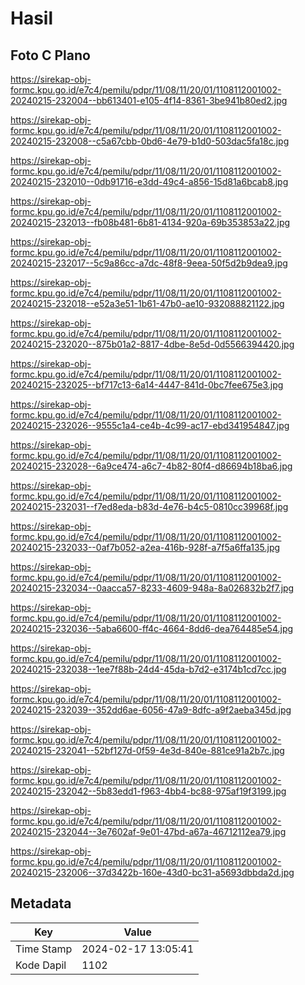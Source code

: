 # Hasil

## Foto C Plano

https://sirekap-obj-formc.kpu.go.id/e7c4/pemilu/pdpr/11/08/11/20/01/1108112001002-20240215-232004--bb613401-e105-4f14-8361-3be941b80ed2.jpg

https://sirekap-obj-formc.kpu.go.id/e7c4/pemilu/pdpr/11/08/11/20/01/1108112001002-20240215-232008--c5a67cbb-0bd6-4e79-b1d0-503dac5fa18c.jpg

https://sirekap-obj-formc.kpu.go.id/e7c4/pemilu/pdpr/11/08/11/20/01/1108112001002-20240215-232010--0db91716-e3dd-49c4-a856-15d81a6bcab8.jpg

https://sirekap-obj-formc.kpu.go.id/e7c4/pemilu/pdpr/11/08/11/20/01/1108112001002-20240215-232013--fb08b481-6b81-4134-920a-69b353853a22.jpg

https://sirekap-obj-formc.kpu.go.id/e7c4/pemilu/pdpr/11/08/11/20/01/1108112001002-20240215-232017--5c9a86cc-a7dc-48f8-9eea-50f5d2b9dea9.jpg

https://sirekap-obj-formc.kpu.go.id/e7c4/pemilu/pdpr/11/08/11/20/01/1108112001002-20240215-232018--e52a3e51-1b61-47b0-ae10-932088821122.jpg

https://sirekap-obj-formc.kpu.go.id/e7c4/pemilu/pdpr/11/08/11/20/01/1108112001002-20240215-232020--875b01a2-8817-4dbe-8e5d-0d5566394420.jpg

https://sirekap-obj-formc.kpu.go.id/e7c4/pemilu/pdpr/11/08/11/20/01/1108112001002-20240215-232025--bf717c13-6a14-4447-841d-0bc7fee675e3.jpg

https://sirekap-obj-formc.kpu.go.id/e7c4/pemilu/pdpr/11/08/11/20/01/1108112001002-20240215-232026--9555c1a4-ce4b-4c99-ac17-ebd341954847.jpg

https://sirekap-obj-formc.kpu.go.id/e7c4/pemilu/pdpr/11/08/11/20/01/1108112001002-20240215-232028--6a9ce474-a6c7-4b82-80f4-d86694b18ba6.jpg

https://sirekap-obj-formc.kpu.go.id/e7c4/pemilu/pdpr/11/08/11/20/01/1108112001002-20240215-232031--f7ed8eda-b83d-4e76-b4c5-0810cc39968f.jpg

https://sirekap-obj-formc.kpu.go.id/e7c4/pemilu/pdpr/11/08/11/20/01/1108112001002-20240215-232033--0af7b052-a2ea-416b-928f-a7f5a6ffa135.jpg

https://sirekap-obj-formc.kpu.go.id/e7c4/pemilu/pdpr/11/08/11/20/01/1108112001002-20240215-232034--0aacca57-8233-4609-948a-8a026832b2f7.jpg

https://sirekap-obj-formc.kpu.go.id/e7c4/pemilu/pdpr/11/08/11/20/01/1108112001002-20240215-232036--5aba6600-ff4c-4664-8dd6-dea764485e54.jpg

https://sirekap-obj-formc.kpu.go.id/e7c4/pemilu/pdpr/11/08/11/20/01/1108112001002-20240215-232038--1ee7f88b-24d4-45da-b7d2-e3174b1cd7cc.jpg

https://sirekap-obj-formc.kpu.go.id/e7c4/pemilu/pdpr/11/08/11/20/01/1108112001002-20240215-232039--352dd6ae-6056-47a9-8dfc-a9f2aeba345d.jpg

https://sirekap-obj-formc.kpu.go.id/e7c4/pemilu/pdpr/11/08/11/20/01/1108112001002-20240215-232041--52bf127d-0f59-4e3d-840e-881ce91a2b7c.jpg

https://sirekap-obj-formc.kpu.go.id/e7c4/pemilu/pdpr/11/08/11/20/01/1108112001002-20240215-232042--5b83edd1-f963-4bb4-bc88-975af19f3199.jpg

https://sirekap-obj-formc.kpu.go.id/e7c4/pemilu/pdpr/11/08/11/20/01/1108112001002-20240215-232044--3e7602af-9e01-47bd-a67a-46712112ea79.jpg

https://sirekap-obj-formc.kpu.go.id/e7c4/pemilu/pdpr/11/08/11/20/01/1108112001002-20240215-232006--37d3422b-160e-43d0-bc31-a5693dbbda2d.jpg


## Metadata

| Key        | Value               |
| ---------- | ------------------- |
| Time Stamp | 2024-02-17 13:05:41 |
| Kode Dapil | 1102                |



